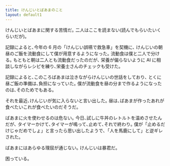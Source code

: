 ```yaml
---
title: けんじいとばあまのこと
layout: default1
---
```

けんじいとばあまに関する苦情だ｡
二人はここを読まない(読んでもらいたいくらいだが)｡

記録によると､今年の 6 月の「けんじい誤嚥で救急車」を契機に､
けんじいの朝昼のご飯を流動食にして僕が用意するようになった｡
流動食は僕と二人で分ける｡
もともと朝は二人とも流動食だったのだが､
栄養が偏らないように AI に相談しながらレシピを練り､栄養士さんのチェックも受けた｡

記録によると､このころばあまは泣きながらけんじいの世話をしており､
とくに昼ご飯の準備は､負担になっていた｡
僕が流動食を昼の分まで作るようになったのは､そのためでもある｡

それを最近､けんじいが気に入らないと言い出した｡
昼は､ばあまが作ったあれが食べたいこれが食べたいのだそうだ｡

ばあまに火を使わせるのは危ない｡
今日､試しに牛丼のレトルトを温めさせたんだが､
タイマーかけて､タイマーが鳴って､止めて､それで終わり｡
僕が「止めるだけじゃだめでしょ」と言ったら思い出したようで､「人を馬鹿にして」と逆ギレされた｡

ばあまにはあらゆる理屈が通じない｡
けんじいは暴君だ｡

困っている｡
